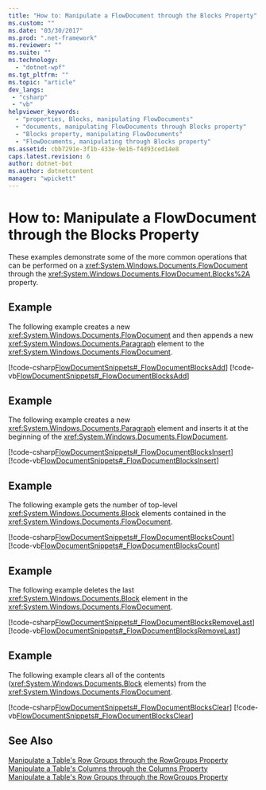 ```yaml
---
title: "How to: Manipulate a FlowDocument through the Blocks Property"
ms.custom: ""
ms.date: "03/30/2017"
ms.prod: ".net-framework"
ms.reviewer: ""
ms.suite: ""
ms.technology: 
  - "dotnet-wpf"
ms.tgt_pltfrm: ""
ms.topic: "article"
dev_langs:
 - "csharp"
 - "vb"
helpviewer_keywords: 
  - "properties, Blocks, manipulating FlowDocuments"
  - "documents, manipulating FlowDocuments through Blocks property"
  - "Blocks property, manipulating FlowDocuments"
  - "FlowDocuments, manipulating through Blocks property"
ms.assetid: cbb7291e-3f1b-433e-9e16-f4d93ced14e8
caps.latest.revision: 6
author: dotnet-bot
ms.author: dotnetcontent
manager: "wpickett"
---
```

# How to: Manipulate a FlowDocument through the Blocks Property
These examples demonstrate some of the more common operations that can be performed on a <xref:System.Windows.Documents.FlowDocument> through the <xref:System.Windows.Documents.FlowDocument.Blocks%2A> property.  
  
## Example  
 The following example creates a new <xref:System.Windows.Documents.FlowDocument> and then appends a new <xref:System.Windows.Documents.Paragraph> element to the <xref:System.Windows.Documents.FlowDocument>.  
  
 [!code-csharp[FlowDocumentSnippets#_FlowDocumentBlocksAdd](../../../../samples/snippets/csharp/VS_Snippets_Wpf/FlowDocumentSnippets/CSharp/Window1.xaml.cs#_flowdocumentblocksadd)]
 [!code-vb[FlowDocumentSnippets#_FlowDocumentBlocksAdd](../../../../samples/snippets/visualbasic/VS_Snippets_Wpf/FlowDocumentSnippets/visualbasic/window1.xaml.vb#_flowdocumentblocksadd)]  
  
## Example  
 The following example creates a new <xref:System.Windows.Documents.Paragraph> element and inserts it at the beginning of the <xref:System.Windows.Documents.FlowDocument>.  
  
 [!code-csharp[FlowDocumentSnippets#_FlowDocumentBlocksInsert](../../../../samples/snippets/csharp/VS_Snippets_Wpf/FlowDocumentSnippets/CSharp/Window1.xaml.cs#_flowdocumentblocksinsert)]
 [!code-vb[FlowDocumentSnippets#_FlowDocumentBlocksInsert](../../../../samples/snippets/visualbasic/VS_Snippets_Wpf/FlowDocumentSnippets/visualbasic/window1.xaml.vb#_flowdocumentblocksinsert)]  
  
## Example  
 The following example gets the number of top-level <xref:System.Windows.Documents.Block> elements contained in the <xref:System.Windows.Documents.FlowDocument>.  
  
 [!code-csharp[FlowDocumentSnippets#_FlowDocumentBlocksCount](../../../../samples/snippets/csharp/VS_Snippets_Wpf/FlowDocumentSnippets/CSharp/Window1.xaml.cs#_flowdocumentblockscount)]
 [!code-vb[FlowDocumentSnippets#_FlowDocumentBlocksCount](../../../../samples/snippets/visualbasic/VS_Snippets_Wpf/FlowDocumentSnippets/visualbasic/window1.xaml.vb#_flowdocumentblockscount)]  
  
## Example  
 The following example deletes the last <xref:System.Windows.Documents.Block> element in the <xref:System.Windows.Documents.FlowDocument>.  
  
 [!code-csharp[FlowDocumentSnippets#_FlowDocumentBlocksRemoveLast](../../../../samples/snippets/csharp/VS_Snippets_Wpf/FlowDocumentSnippets/CSharp/Window1.xaml.cs#_flowdocumentblocksremovelast)]
 [!code-vb[FlowDocumentSnippets#_FlowDocumentBlocksRemoveLast](../../../../samples/snippets/visualbasic/VS_Snippets_Wpf/FlowDocumentSnippets/visualbasic/window1.xaml.vb#_flowdocumentblocksremovelast)]  
  
## Example  
 The following example clears all of the contents (<xref:System.Windows.Documents.Block> elements) from the <xref:System.Windows.Documents.FlowDocument>.  
  
 [!code-csharp[FlowDocumentSnippets#_FlowDocumentBlocksClear](../../../../samples/snippets/csharp/VS_Snippets_Wpf/FlowDocumentSnippets/CSharp/Window1.xaml.cs#_flowdocumentblocksclear)]
 [!code-vb[FlowDocumentSnippets#_FlowDocumentBlocksClear](../../../../samples/snippets/visualbasic/VS_Snippets_Wpf/FlowDocumentSnippets/visualbasic/window1.xaml.vb#_flowdocumentblocksclear)]  
  
## See Also  
 [Manipulate a Table's Row Groups through the RowGroups Property](../../../../docs/framework/wpf/advanced/how-to-manipulate-table-row-groups-through-the-rowgroups-property.md)   
 [Manipulate a Table's Columns through the Columns Property](../../../../docs/framework/wpf/advanced/how-to-manipulate-table-columns-through-the-columns-property.md)   
 [Manipulate a Table's Row Groups through the RowGroups Property](../../../../docs/framework/wpf/advanced/how-to-manipulate-table-row-groups-through-the-rowgroups-property.md)
